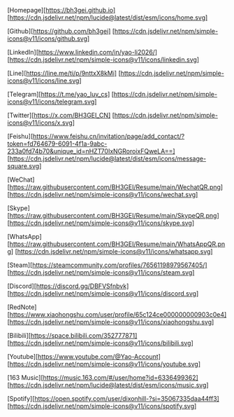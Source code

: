 [Homepage][https://bh3gei.github.io] [https://cdn.jsdelivr.net/npm/lucide@latest/dist/esm/icons/home.svg]

[Github][https://github.com/bh3gei] [https://cdn.jsdelivr.net/npm/simple-icons@v11/icons/github.svg]

[LinkedIn][https://www.linkedin.com/in/yao-li2026/] [https://cdn.jsdelivr.net/npm/simple-icons@v11/icons/linkedin.svg]

[Line][https://line.me/ti/p/9nttxX8kMi] [https://cdn.jsdelivr.net/npm/simple-icons@v11/icons/line.svg]

[Telegram][https://t.me/yao_luv_cs] [https://cdn.jsdelivr.net/npm/simple-icons@v11/icons/telegram.svg]

[Twitter][https://x.com/BH3GEI_CN] [https://cdn.jsdelivr.net/npm/simple-icons@v11/icons/x.svg]

[Feishu][https://www.feishu.cn/invitation/page/add_contact/?token=fd764679-6091-4f1a-9abc-233a0fd74b70&unique_id=nHZT70IxNGRoroixFQweLA==] [https://cdn.jsdelivr.net/npm/lucide@latest/dist/esm/icons/message-square.svg]

[WeChat][https://raw.githubusercontent.com/BH3GEI/Resume/main/WechatQR.png] [https://cdn.jsdelivr.net/npm/simple-icons@v11/icons/wechat.svg]

[Skype][https://raw.githubusercontent.com/BH3GEI/Resume/main/SkypeQR.png] [https://cdn.jsdelivr.net/npm/simple-icons@v11/icons/skype.svg]

[WhatsApp][https://raw.githubusercontent.com/BH3GEI/Resume/main/WhatsAppQR.png] [https://cdn.jsdelivr.net/npm/simple-icons@v11/icons/whatsapp.svg]

[Steam][https://steamcommunity.com/profiles/76561198979567405/] [https://cdn.jsdelivr.net/npm/simple-icons@v11/icons/steam.svg]

[Discord][https://discord.gg/DBFVSfnbvk] [https://cdn.jsdelivr.net/npm/simple-icons@v11/icons/discord.svg]

[RedNote][https://www.xiaohongshu.com/user/profile/65c124ce000000000903c0e4] [https://cdn.jsdelivr.net/npm/simple-icons@v11/icons/xiaohongshu.svg]

[Bilibili][https://space.bilibili.com/352777871] [https://cdn.jsdelivr.net/npm/simple-icons@v11/icons/bilibili.svg]

[Youtube][https://www.youtube.com/@Yao-Account] [https://cdn.jsdelivr.net/npm/simple-icons@v11/icons/youtube.svg]

[163 Music][https://music.163.com/#/user/home?id=6336499362] [https://cdn.jsdelivr.net/npm/lucide@latest/dist/esm/icons/music.svg]

[Spotify][https://open.spotify.com/user/dixonhill-?si=35067335daa44ff3] [https://cdn.jsdelivr.net/npm/simple-icons@v11/icons/spotify.svg]